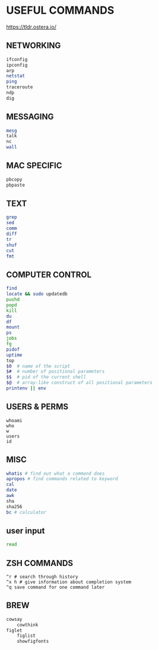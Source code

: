 # USEFUL COMMANDS
https://tldr.ostera.io/

## NETWORKING
```bash
ifconfig
ipconfig
arp
netstat
ping
traceroute
ndp
dig
```

## MESSAGING
```bash
mesg
talk
nc
wall
```

## MAC SPECIFIC
```bash
pbcopy
pbpaste
```

## TEXT
```bash
grep
sed
comm
diff
tr
shuf
cut
fmt
```

## COMPUTER CONTROL
```bash
find
locate && sudo updatedb
pushd
popd
kill
du
df
mount
ps
jobs
fg
pidof
uptime
top
$0  # name of the script
$#  # number of positional parameters
$$  # pid of the current shell
$@  # array-like construct of all positional parameters
printenv || env
```

## USERS & PERMS
```
whoami
who
w
users
id
```

## MISC
```bash
whatis # find out what a command does
apropos # find commands related to keyword
cal
date
awk
sha
sha256
bc # calculator
```

## user input
```bash
read
```

## ZSH COMMANDS
```
^r # search through history
^x h # give information about completion system
^q save command for one command later
```

## BREW
```bash
cowsay
    cowthink
figlet
    figlist
    showfigfonts
```
